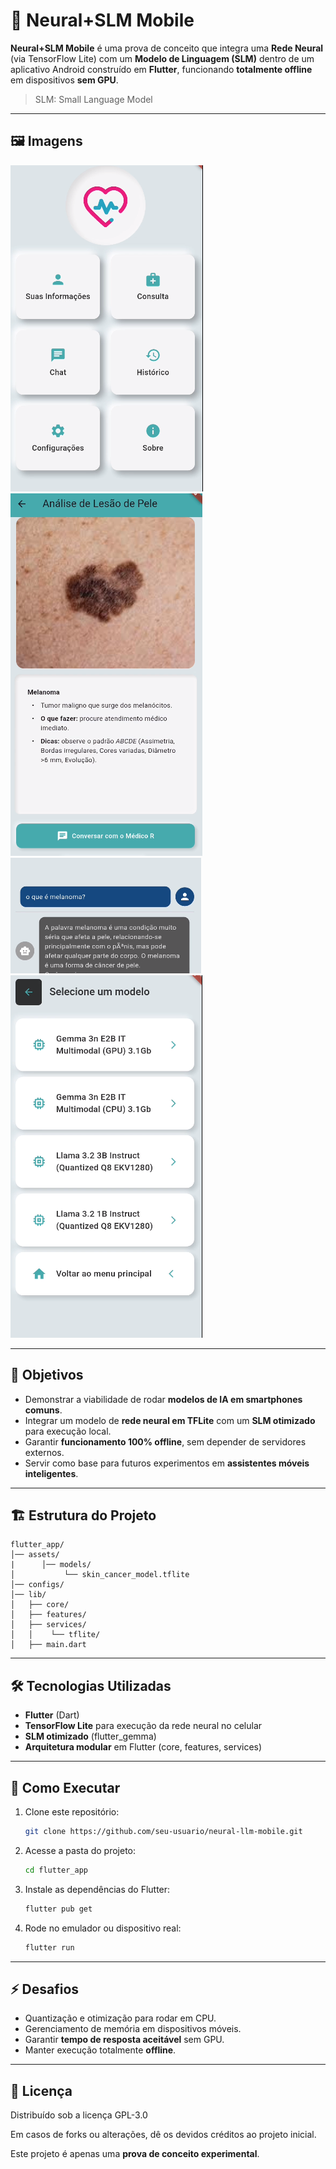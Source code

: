# 📱 Neural+SLM Mobile

**Neural+SLM Mobile** é uma prova de conceito que integra uma **Rede Neural** (via TensorFlow Lite) com um **Modelo de Linguagem (SLM)** dentro de um aplicativo Android construído em **Flutter**, funcionando **totalmente offline** em dispositivos **sem GPU**.

> SLM: Small Language Model

---
## 🖼️ Imagens
![alt text](images/image.png)
![alt text](images/image-1.png)
![alt text](images/image-4.png)
![alt text](images/image-3.png)

---
## 🚀 Objetivos

- Demonstrar a viabilidade de rodar **modelos de IA em smartphones comuns**.  
- Integrar um modelo de **rede neural em TFLite** com um **SLM otimizado** para execução local.  
- Garantir **funcionamento 100% offline**, sem depender de servidores externos.  
- Servir como base para futuros experimentos em **assistentes móveis inteligentes**.  

---
## 🏗️ Estrutura do Projeto

```
flutter_app/
│── assets/    
|      │── models/        
│           └── skin_cancer_model.tflite
│── configs/             
│── lib/       
│   ├── core/            
│   ├── features/        
│   ├── services/        
│   │    └── tflite/
│   ├── main.dart        
```

---
## 🛠️ Tecnologias Utilizadas

- **Flutter** (Dart)  
- **TensorFlow Lite** para execução da rede neural no celular  
- **SLM otimizado** (flutter_gemma)  
- **Arquitetura modular** em Flutter (core, features, services)  

---
## 📱 Como Executar

1. Clone este repositório:
   ```bash
   git clone https://github.com/seu-usuario/neural-llm-mobile.git
   ```
2. Acesse a pasta do projeto:
   ```bash
   cd flutter_app
   ```
3. Instale as dependências do Flutter:
   ```bash
   flutter pub get
   ```
4. Rode no emulador ou dispositivo real:
   ```bash
   flutter run
   ```
---
## ⚡ Desafios

- Quantização e otimização para rodar em CPU.  
- Gerenciamento de memória em dispositivos móveis.  
- Garantir **tempo de resposta aceitável** sem GPU.  
- Manter execução totalmente **offline**.  

---
## 📜 Licença

Distribuído sob a licença GPL-3.0  

Em casos de forks ou alterações, dê os devidos créditos ao projeto inicial.

Este projeto é apenas uma **prova de conceito experimental**.
